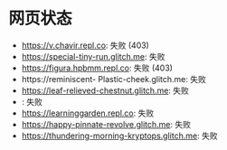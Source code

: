 # 网页状态
- https://v.chavir.repl.co: 失败 (403)
- https://special-tiny-run.glitch.me: 失败
- https://figura.hpbmm.repl.co: 失败 (403)
- https://reminiscent- Plastic-cheek.glitch.me: 失败
- https://leaf-relieved-chestnut.glitch.me: 失败
- : 失败
- https://learninggarden.repl.co: 失败
- https://happy-pinnate-revolve.glitch.me: 失败
- https://thundering-morning-kryptops.glitch.me: 失败
